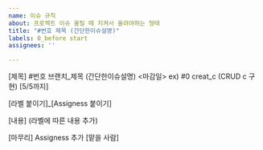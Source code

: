 ```yaml
---
name: 이슈 규칙
about: 프로젝트 이슈 올릴 때 지켜서 올려야하는 형태
title: "#번호 제목 (간단한이슈설명)"
labels: 0_before start
assignees: ''

---
```


[제목] #번호 브랜치_제목 (간단한이슈설명) <마감일>
ex)
#0 creat_c (CRUD c 구현) [5/5까지]

[라벨 붙이기]_[Assigness 붙이기]

[내용]
(라벨에 따른 내용 추가)

[마무리]
Assigness 추가 [맡을 사람]
